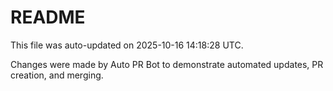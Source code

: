 # README

This file was auto-updated on 2025-10-16 14:18:28 UTC.

Changes were made by Auto PR Bot to demonstrate automated updates, PR creation, and merging.
